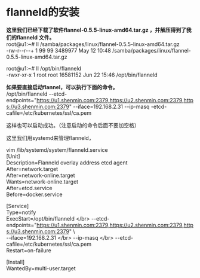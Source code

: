 # flanneld的安装

**这里我们已经下载了软件flannel-0.5.5-linux-amd64.tar.gz ，并解压得到了我们的flanneld 文件。</br>**
root@u1:~# ll /samba/packages/linux/flannel-0.5.5-linux-amd64.tar.gz </br>
-rw-r--r--+ 1 99 99 3489977 May 12 10:48 /samba/packages/linux/flannel-0.5.5-linux-amd64.tar.gz</br>


root@u1:~# ll /opt/bin/flanneld </br>
-rwxr-xr-x 1 root root 16581152 Jun 22 15:46 /opt/bin/flanneld</br>

**如果要直接启动flannel，可以执行下面的命令。**   </br>
/opt/bin/flanneld --etcd-endpoints="https://u1.shenmin.com:2379,https://u2.shenmin.com:2379,https://u3.shenmin.com:2379" --iface=192.168.2.31 --ip-masq -etcd-cafile=/etc/kubernetes/ssl/ca.pem </br>

这样也可以启动成功。（注意启动的命令后面不要加空格）

这里我们用systemd来管理flanneld， </br>

vim /lib/systemd/system/flanneld.service</br>
[Unit]</br>
Description=Flanneld overlay address etcd agent</br>
After=network.target</br>
After=network-online.target</br>
Wants=network-online.target</br>
After=etcd.service</br>
Before=docker.service</br>

[Service]</br>
Type=notify</br>
ExecStart=/opt/bin/flanneld \</br>
  --etcd-endpoints="https://u1.shenmin.com:2379,https://u2.shenmin.com:2379,https://u3.shenmin.com:2379" \ </br>
  --iface=192.168.2.31 \</br>
  --ip-masq \</br>
  --etcd-cafile=/etc/kubernetes/ssl/ca.pem</br>
Restart=on-failure</br>

[Install]</br>
WantedBy=multi-user.target</br>
